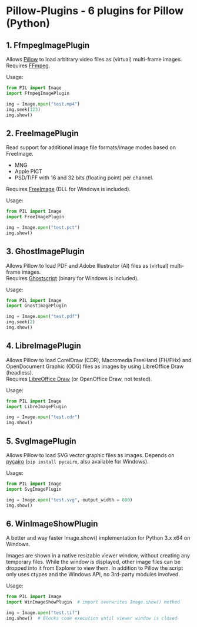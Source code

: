 # Pillow-Plugins - 6 plugins for Pillow (Python)

## 1. FfmpegImagePlugin
Allows [Pillow](https://pillow.readthedocs.io/) to load arbitrary video files as (virtual) multi-frame images.  
Requires [FFmpeg](https://ffmpeg.org/).

Usage:
```python
from PIL import Image
import FfmpegImagePlugin

img = Image.open("test.mp4")
img.seek(123)
img.show()
```

## 2. FreeImagePlugin
Read support for additional image file formats/image modes based on FreeImage.
- MNG
- Apple PICT
- PSD/TIFF with 16 and 32 bits (floating point) per channel.  

Requires [FreeImage](https://freeimage.sourceforge.io/) (DLL for Windows is included).

Usage:
```python
from PIL import Image
import FreeImagePlugin

img = Image.open("test.pct")
img.show()
```

## 3. GhostImagePlugin
Allows Pillow to load PDF and Adobe Illustrator (AI) files as (virtual) multi-frame images.  
Requires [Ghostscript](https://ghostscript.com/) (binary for Windows is included).

Usage:
```python
from PIL import Image
import GhostImagePlugin

img = Image.open("test.pdf")
img.seek(2)
img.show()
```

## 4. LibreImagePlugin
Allows Pillow to load CorelDraw (CDR), Macromedia FreeHand (FH/FHx) and OpenDocument Graphic (ODG) files as images by using LibreOffice Draw (headless).  
Requires [LibreOffice Draw](https://www.libreoffice.org/) (or OpenOffice Draw, not tested).

Usage:
```python
from PIL import Image
import LibreImagePlugin

img = Image.open("test.cdr")
img.show()
```

## 5. SvgImagePlugin
Allows Pillow to load SVG vector graphic files as images.
Depends on [pycairo](https://pycairo.readthedocs.io/) (`pip install pycairo`, also available for Windows).

Usage:
```python
from PIL import Image
import SvgImagePlugin

img = Image.open("test.svg", output_width = 800)
img.show()
```

## 6. WinImageShowPlugin
A better and way faster Image.show() implementation for Python 3.x x64 on Windows.

Images are shown in a native resizable viewer window, without creating
any temporary files. While the window is displayed, other image files
can be dropped into it from Explorer to view them.
In addition to Pillow the script only uses ctypes and the Windows API,
no 3rd-party modules involved.

Usage:
```python
from PIL import Image
import WinImageShowPlugin  # import overwrites Image.show() method

img = Image.open("test.tif")
img.show()  # Blocks code execution until viewer window is closed
```
